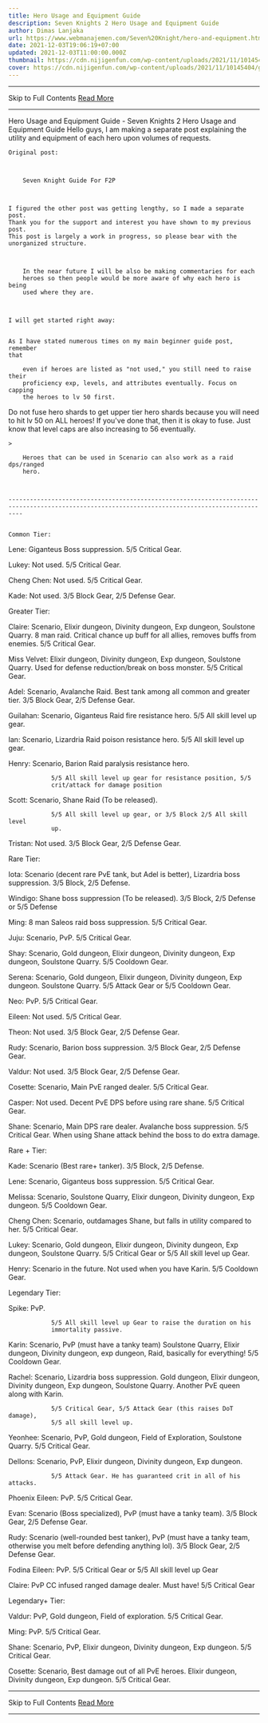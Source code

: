 ```yaml
---
title: Hero Usage and Equipment Guide
description: Seven Knights 2 Hero Usage and Equipment Guide
author: Dimas Lanjaka
url: https://www.webmanajemen.com/Seven%20Knight/hero-and-equipment.html
date: 2021-12-03T19:06:19+07:00
updated: 2021-12-03T11:00:00.000Z
thumbnail: https://cdn.nijigenfun.com/wp-content/uploads/2021/11/10145404/games_2021111001_cover.jpg
cover: https://cdn.nijigenfun.com/wp-content/uploads/2021/11/10145404/games_2021111001_cover.jpg
---
```


<hr/> Skip to Full Contents <a href="https://www.webmanajemen.com/Seven%20Knight/hero-and-equipment.html" rel="follow" class="button" id="read-more">Read More</a> <hr/> Hero Usage and Equipment Guide - Seven Knights 2 Hero Usage and Equipment Guide Hello guys, I am making a separate post explaining the utility and
    equipment of each hero upon volumes of requests.


    Original post:


    
        Seven Knight Guide For F2P
    


    I figured the other post was getting lengthy, so I made a separate post.
    Thank you for the support and interest you have shown to my previous post.
    This post is largely a work in progress, so please bear with the
    unorganized structure.


    
        In the near future I will be also be making commentaries for each
        heroes so then people would be more aware of why each hero is being
        used where they are.
    


    I will get started right away:


    As I have stated numerous times on my main beginner guide post, remember
    that
    
        even if heroes are listed as "not used," you still need to raise their
        proficiency exp, levels, and attributes eventually. Focus on capping
        the heroes to lv 50 first.
    
Do not fuse hero shards to get upper tier hero shards because    you will need to hit lv 50 on ALL heroes! If you've done
    that, then it is okay to fuse. Just know that level caps are also
    increasing to 56 eventually.


    >
    
        Heroes that can be used in Scenario can also work as a raid dps/ranged
        hero.
    


    ------------------------------------------------------------------------------------------------------------------------------------------------


    Common Tier:


    
Lene:
            Giganteus Boss suppression. 5/5 Critical Gear.
        
Lukey:
            Not used. 5/5 Critical Gear.
        
Cheng Chen:
            Not used. 5/5 Critical Gear.
        
Kade:
            Not used. 3/5 Block Gear, 2/5 Defense Gear.
        
Greater Tier:


    
Claire:
            Scenario, Elixir dungeon, Divinity dungeon, Exp dungeon, Soulstone
            Quarry. 8 man raid. Critical chance up buff for all allies, removes
            buffs from enemies. 5/5 Critical Gear.
        
Miss Velvet:
            Elixir dungeon, Divinity dungeon, Exp dungeon, Soulstone Quarry.
Used for defense reduction/break on boss monster.            5/5 Critical Gear.
        
Adel:
            Scenario, Avalanche Raid. Best tank among all common and greater
            tier. 3/5 Block Gear, 2/5 Defense Gear.
        
Guilahan:
Scenario, Giganteus Raid fire resistance hero.            5/5 All skill level up gear.
        
Ian:
Scenario, Lizardria Raid poison resistance hero.            5/5 All skill level up gear.
        
Henry:
            Scenario, Barion Raid paralysis resistance hero.
            
                5/5 All skill level up gear for resistance position, 5/5
                crit/attack for damage position
            
        
Scott:
            Scenario, Shane Raid (To be released).
            
                5/5 All skill level up gear, or 3/5 Block 2/5 All skill level
                up.
            
        
Tristan:
            Not used. 3/5 Block Gear, 2/5 Defense Gear.
        
Rare Tier:


    
Iota:
            Scenario (decent rare PvE tank, but Adel is better), Lizardria boss
            suppression. 3/5 Block, 2/5 Defense.
        
Windigo:
Shane boss suppression (To be released).            3/5 Block, 2/5 Defense or 5/5 Defense
        
Ming:
8 man Saleos raid boss suppression.            5/5 Critical Gear.
        
Juju:
            Scenario, PvP. 5/5 Critical Gear.
        
Shay:
            Scenario, Gold dungeon, Elixir dungeon, Divinity dungeon, Exp
            dungeon, Soulstone Quarry. 5/5 Cooldown Gear.
        
Serena:
            Scenario, Gold dungeon, Elixir dungeon, Divinity dungeon, Exp
dungeon. Soulstone Quarry. 5/5 Attack Gear or            5/5 Cooldown Gear.
        
Neo:
            PvP. 5/5 Critical Gear.
        
Eileen:
            Not used. 5/5 Critical Gear.
        
Theon:
            Not used. 3/5 Block Gear, 2/5 Defense Gear.
        
Rudy:
Scenario, Barion boss suppression.            3/5 Block Gear, 2/5 Defense Gear.
        
Valdur:
            Not used. 3/5 Block Gear, 2/5 Defense Gear.
        
Cosette:
Scenario, Main PvE ranged dealer.            5/5 Critical Gear.
        
Casper:
Not used. Decent PvE DPS before using rare shane.            5/5 Critical Gear.
        
Shane:
Scenario, Main DPS rare dealer. Avalanche boss suppression.            5/5 Critical Gear. When using Shane attack behind
            the boss to do extra damage.
        
Rare + Tier:


    
Kade:
Scenario (Best rare+ tanker).            3/5 Block, 2/5 Defense.
        
Lene:
Scenario, Giganteus boss suppression.            5/5 Critical Gear.
        
Melissa:
            Scenario, Soulstone Quarry, Elixir dungeon, Divinity dungeon, Exp
            dungeon. 5/5 Cooldown Gear.
        
Cheng Chen:
Scenario, outdamages Shane, but falls in utility compared to her.            5/5 Critical Gear.
        
Lukey:
            Scenario, Gold dungeon, Elixir dungeon, Divinity dungeon, Exp
dungeon, Soulstone Quarry. 5/5 Critical Gear or            5/5 All skill level up Gear.
        
Henry:
Scenario in the future.            Not used when you have Karin. 5/5 Cooldown Gear.
        
Legendary Tier:


    
Spike:
            PvP.
            
                5/5 All skill level up Gear to raise the duration on his
                immortality passive.
            
        
Karin:
            Scenario, PvP (must have a tanky team) Soulstone Quarry, Elixir
            dungeon, Divinity dungeon, exp dungeon, Raid, basically for
            everything! 5/5 Cooldown Gear.
        
Rachel:
            Scenario, Lizardria boss suppression. Gold dungeon, Elixir dungeon,
            Divinity dungeon, Exp dungeon, Soulstone Quarry. Another PvE queen
            along with Karin.
            
                5/5 Critical Gear, 5/5 Attack Gear (this raises DoT damage),
                5/5 all skill level up.
            
        
Yeonhee:
            Scenario, PvP, Gold dungeon, Field of Exploration, Soulstone
            Quarry. 5/5 Critical Gear.
        
Dellons:
            Scenario, PvP, Elixir dungeon, Divinity dungeon, Exp dungeon.
            
                5/5 Attack Gear. He has guaranteed crit in all of his attacks.
            
        
Phoenix Eileen:
            PvP. 5/5 Critical Gear.
        
Evan:
Scenario (Boss specialized), PvP (must have a tanky team).            3/5 Block Gear, 2/5 Defense Gear.
        
Rudy:
            Scenario (well-rounded best tanker), PvP (must have a tanky team,
otherwise you melt before defending anything lol).            3/5 Block Gear, 2/5 Defense Gear.
        
Fodina Eileen:
PvP. 5/5 Critical Gear or            5/5 All skill level up Gear
        
Claire:
PvP CC infused ranged damage dealer. Must have!            5/5 Critical Gear
        
Legendary+ Tier:


    
Valdur:
PvP, Gold dungeon, Field of exploration.            5/5 Critical Gear.
        
Ming:
            PvP. 5/5 Critical Gear.
        
Shane:
Scenario, PvP, Elixir dungeon, Divinity dungeon, Exp dungeon.            5/5 Critical Gear.
        
Cosette:
            Scenario, Best damage out of all PvE heroes. Elixir dungeon,
            Divinity dungeon, Exp dungeon. 5/5 Critical Gear. <hr/> Skip to Full Contents <a href="https://www.webmanajemen.com/Seven%20Knight/hero-and-equipment.html" rel="follow" class="button" id="read-more">Read More</a> <hr/>